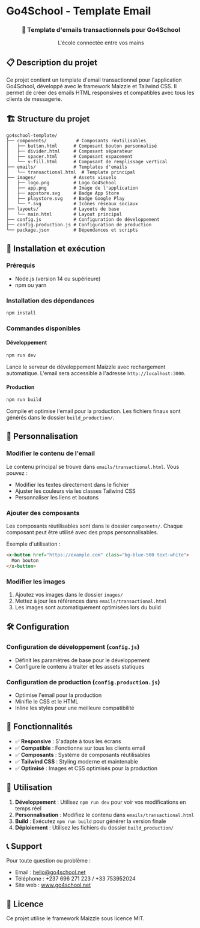 # Go4School - Template Email

<div align="center">
  <h3>📧 Template d'emails transactionnels pour Go4School</h3>
  <p>L'école connectée entre vos mains</p>
</div>

## 📋 Description du projet

Ce projet contient un template d'email transactionnel pour l'application Go4School, développé avec le framework Maizzle et Tailwind CSS. Il permet de créer des emails HTML responsives et compatibles avec tous les clients de messagerie.

## 🏗️ Structure du projet

```
go4school-template/
├── components/           # Composants réutilisables
│   ├── button.html      # Composant bouton personnalisé
│   ├── divider.html     # Composant séparateur
│   ├── spacer.html      # Composant espacement
│   └── v-fill.html      # Composant de remplissage vertical
├── emails/              # Templates d'emails
│   └── transactional.html  # Template principal
├── images/              # Assets visuels
│   ├── logo.png         # Logo Go4School
│   ├── app.png          # Image de l'application
│   ├── appstore.svg     # Badge App Store
│   ├── playstore.svg    # Badge Google Play
│   └── *.svg            # Icônes réseaux sociaux
├── layouts/             # Layouts de base
│   └── main.html        # Layout principal
├── config.js            # Configuration de développement
├── config.production.js # Configuration de production
└── package.json         # Dépendances et scripts
```

## 🚀 Installation et exécution

### Prérequis

- Node.js (version 14 ou supérieure)
- npm ou yarn

### Installation des dépendances

```bash
npm install
```

### Commandes disponibles

#### Développement

```bash
npm run dev
```

Lance le serveur de développement Maizzle avec rechargement automatique. L'email sera accessible à l'adresse `http://localhost:3000`.

#### Production

```bash
npm run build
```

Compile et optimise l'email pour la production. Les fichiers finaux sont générés dans le dossier `build_production/`.

## 🎨 Personnalisation

### Modifier le contenu de l'email

Le contenu principal se trouve dans `emails/transactional.html`. Vous pouvez :

- Modifier les textes directement dans le fichier
- Ajuster les couleurs via les classes Tailwind CSS
- Personnaliser les liens et boutons

### Ajouter des composants

Les composants réutilisables sont dans le dossier `components/`. Chaque composant peut être utilisé avec des props personnalisables.

Exemple d'utilisation :

```html
<x-button href="https://example.com" class="bg-blue-500 text-white">
  Mon bouton
</x-button>
```

### Modifier les images

1. Ajoutez vos images dans le dossier `images/`
2. Mettez à jour les références dans `emails/transactional.html`
3. Les images sont automatiquement optimisées lors du build

## 🛠️ Configuration

### Configuration de développement (`config.js`)

- Définit les paramètres de base pour le développement
- Configure le contenu à traiter et les assets statiques

### Configuration de production (`config.production.js`)

- Optimise l'email pour la production
- Minifie le CSS et le HTML
- Inline les styles pour une meilleure compatibilité

## 📱 Fonctionnalités

- ✅ **Responsive** : S'adapte à tous les écrans
- ✅ **Compatible** : Fonctionne sur tous les clients email
- ✅ **Composants** : Système de composants réutilisables
- ✅ **Tailwind CSS** : Styling moderne et maintenable
- ✅ **Optimisé** : Images et CSS optimisés pour la production

## 🎯 Utilisation

1. **Développement** : Utilisez `npm run dev` pour voir vos modifications en temps réel
2. **Personnalisation** : Modifiez le contenu dans `emails/transactional.html`
3. **Build** : Exécutez `npm run build` pour générer la version finale
4. **Déploiement** : Utilisez les fichiers du dossier `build_production/`

## 📞 Support

Pour toute question ou problème :

- Email : hello@go4school.net
- Téléphone : +237 696 271 223 / +33 753952024
- Site web : www.go4school.net

## 📄 Licence

Ce projet utilise le framework Maizzle sous licence MIT.

